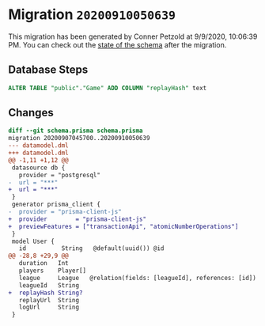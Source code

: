 # Migration `20200910050639`

This migration has been generated by Conner Petzold at 9/9/2020, 10:06:39 PM.
You can check out the [state of the schema](./schema.prisma) after the migration.

## Database Steps

```sql
ALTER TABLE "public"."Game" ADD COLUMN "replayHash" text   
```

## Changes

```diff
diff --git schema.prisma schema.prisma
migration 20200907045700..20200910050639
--- datamodel.dml
+++ datamodel.dml
@@ -1,11 +1,12 @@
 datasource db {
   provider = "postgresql"
-  url = "***"
+  url = "***"
 }
 generator prisma_client {
-  provider = "prisma-client-js"
+  provider        = "prisma-client-js"
+  previewFeatures = ["transactionApi", "atomicNumberOperations"]
 }
 model User {
   id          String   @default(uuid()) @id
@@ -28,8 +29,9 @@
   duration   Int
   players    Player[]
   league     League   @relation(fields: [leagueId], references: [id])
   leagueId   String
+  replayHash String?
   replayUrl  String
   logUrl     String
 }
```


